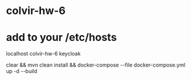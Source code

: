 # colvir-hw-6

# add to your /etc/hosts
localhost colvir-hw-6 keycloak

clear && mvn clean install && docker-compose --file docker-compose.yml up -d --build
